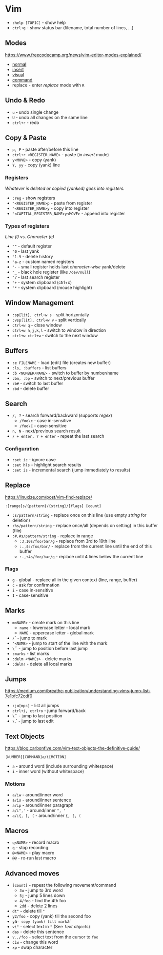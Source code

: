 # Vim
- `:help [TOPIC]` - show help
- `ctrl+g` - show status bar (filename, total number of lines, ...)

## Modes
https://www.freecodecamp.org/news/vim-editor-modes-explained/

- [normal](vim-normal.md)
- [insert](vim-insert.md)
- [visual](vim-visual.md)
- [command](vim-command.md)
- replace - enter _replace_ mode with `R`

## Undo & Redo
- `u` - undo single change
- `U` - undo all changes on the same line
- `ctrl+r` - redo

## Copy & Paste
- `p, P` - paste after/before this line
- `ctrl+r <REGISTER_NAME>` - paste (in _insert_ mode)
- `y<MOVE>` - copy (yank)
- `Y, yy` - copy (yank) line

### Registers
_Whatever is deleted or copied (yanked) goes into registers._

- `:reg` - show registers
- `"<REGISTER_NAME>p` - paste from register
- `"<REGISTER_NAME>y` - copy into register
- `"<CAPITAL_REGISTER_NAME>y<MOVE>` - append into register

### Types of registers
_Line (l)_ vs. _Character (c)_

- `""` - default register
- `"0` - last yank
- `"1-9` - delete history
- `"a-z` - custom named registers
- `"-` - small register holds last _character-wise_ yank/delete
- `"_` - black hole register (like `/dev/null`)
- `"/` - last search register
- `"+` - system clipboard (ctrl+c)
- `"*` - system clipboard (mouse highlight)
    
## Window Management
- `:sp[lit], ctrl+w s` - split horizontally
- `:vsp[lit], ctrl+w v` - split vertically  
- `ctrl+w q` - close window
- `ctrl+w h,j,k,l` - switch to window in direction
- `ctrl+w ctrl+w` - switch to the next window

## Buffers
- `:e FILENAME` - load (edit) file (creates new buffer)
- `:ls, :buffers` - list buffers
- `:b <NUMBER/NAME>` - switch to buffer by number/name
- `:bn, :bp` - switch to next/previous buffer  
- `:b#` - switch to last buffer   
- `:bd` - delete buffer

## Search
- `/, ?` - search forward/backward (supports _regex_)
  - `/foo\c` - case in-sensitive
  - `/foo\C` - case-sensitive
- `n, N` - next/previous search result
- `/ + enter, ? + enter` - repeat the last search

### Configuration
- `:set ic` - ignore case
- `:set hls` - highlight search results
- `:set is` - incremental search (jump immediately to results)

## Replace
https://linuxize.com/post/vim-find-replace/

```
:[range]s/{pattern}/{string}/[flags] [count]
```

- `:s/pattern/string` - replace once on this line (use empty _string_ for deletion)
- `:%s/pattern/string` - replace once/all (depends on setting) in this buffer (file)
- `:#,#s/pattern/string` - replace in range
  - `:3,10s/foo/bar/g` - replace from 3rd to 10th line 
  - `:.,$s/foo/bar/` - replace from the current line until the end of this buffer
  - `:.,+4s/foo/bar/g` - replace until 4 lines below the current line

### Flags
- `g` - global - replace all in the given context (line, range, buffer)
- `c` - ask for confirmation
- `i` - case in-sensitive
- `I` - case-sensitive

## Marks
- `m<NAME>` - create mark on this line
  - `name` - lowercase letter - local mark
  - `NAME` - uppercase letter - global mark
- `/`<NAME>` - jump to mark
- `'<NAME>` - jump to start of the line with the mark
- `\`\`` - jump to position before last jump
- `:marks` - list marks
- `:delm <NAMEs>` - delete marks
- `:delm!` - delete all local marks
  
## Jumps
https://medium.com/breathe-publication/understanding-vims-jump-list-7e1bfc72cdf0

- `:ju[mps]` - list all jumps
- `ctrl+i, ctrl+o` - jump forward/back
- `\`\`` - jump to last position
- `\`.` - jump to last edit

## Text Objects
https://blog.carbonfive.com/vim-text-objects-the-definitive-guide/

```
[NUMBER][COMMAND]a/i[MOTION]
```
- `a` - around word (include surrounding whitespace)
- `i` - inner word (without whitespace)

### Motions
- `a/iw` - around/inner word
- `a/is` - around/inner sentence
- `a/ip` - around/inner paragraph
- `a/i",'` - around/inner `", '`
- `a/i{, [, (` - around/inner `{, [, (`

## Macros
- `q<NAME>` - record macro
- `q` - stop recording
- `@<NAME>` - play macro
- `@@` - re-run last macro

## Advanced moves
- `[count]` - repeat the following movement/command
  - `3w` - jump to 3rd word
  - `5j` - jump 5 lines down
  - `4/foo` - find the 4th foo
  - `2dd` - delete 2 lines
- `dt"` - delete till `"`
- `y2/foo` - copy (yank) till the second foo
- `y`a` - copy (yank) till mark `a`
- `vi"` - select text in `"` (See _Text objects_)
- `das` - delete this sentence
- `v.,/foo` - select text from the cursor to `foo`
- `ciw` - change this word
- `xp` - swap character
